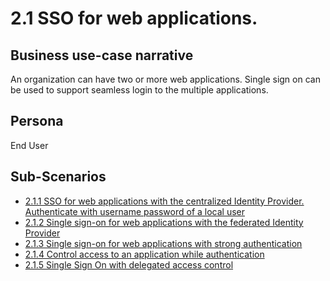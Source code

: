 # 2.1 SSO for web applications.

## Business use-case narrative
An organization can have two or more web applications. Single sign on can be used to support seamless login to the 
multiple applications.

## Persona
End User

## Sub-Scenarios
- [2.1.1 SSO for web applications with the centralized Identity Provider. Authenticate with username password of a 
local user](2.1.1-sso-with-central-idp/README.md)
- [2.1.2 Single sign-on for  web applications with the federated Identity Provider](2.1.2-sso-with-federated-idp/README.md)
- [2.1.3 Single sign-on for  web applications with strong authentication](2.2.3-sso-with-strong-auth/README.md)
- [2.1.4 Control access to an application while authentication](2.2.4-sso-with-access-control/README.md)
- [2.1.5 Single Sign On with delegated access control](2.2.5-sso-with-deligated-access-control/README.md)
